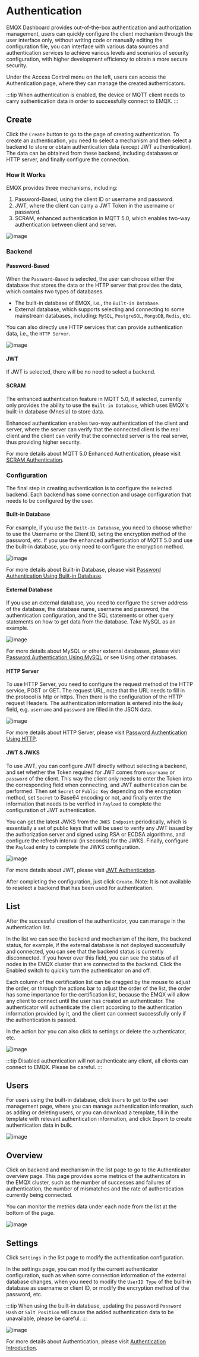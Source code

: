 # Authentication

EMQX Dashboard provides out-of-the-box authentication and authorization management, users can quickly configure the client mechanism through the user interface only, without writing code or manually editing the configuration file, you can interface with various data sources and authentication services to achieve various levels and scenarios of security configuration, with higher development efficiency to obtain a more secure security.

Under the Access Control menu on the left, users can access the Authentication page, where they can manage the created authenticators.

:::tip
When authentication is enabled, the device or MQTT client needs to carry authentication data in order to successfully connect to EMQX.
:::

## Create

Click the `Create` button to go to the page of creating authentication. To create an authentication, you need to select a mechanism and then select a backend to store or obtain authentication data (except JWT authentication). The data can be obtained from these backend, including databases or HTTP server, and finally configure the connection.

### How It Works

EMQX provides three mechanisms, including:

1. Password-Based, using the client ID or username and password.
2. JWT, where the client can carry a JWT Token in the username or password.
3. SCRAM, enhanced authentication in MQTT 5.0, which enables two-way authentication between client and server.

![image](./assets/create-authn.png)

### Backend

#### Password-Based

When the `Password-Based` is selected, the user can choose either the database that stores the data or the HTTP server that provides the data, which contains two types of databases.

- The built-in database of EMQX, i.e., the `Built-in Database`.
- External database, which supports selecting and connecting to some mainstream databases, including: `MySQL`, `PostgreSQL`, `MongoDB`, `Redis`, etc.

You can also directly use HTTP services that can provide authentication data, i.e., the `HTTP Server`.

![image](./assets/authn-data-source.png)

#### JWT

If JWT is selected, there will be no need to select a backend.

#### SCRAM

The enhanced authentication feature in MQTT 5.0, if selected, currently only provides the ability to use the `Built-in Database`, which uses EMQX's built-in database (Mnesia) to store data.

Enhanced authentication enables two-way authentication of the client and server, where the server can verify that the connected client is the real client and the client can verify that the connected server is the real server, thus providing higher security.

For more details about MQTT 5.0 Enhanced Authentication, please visit [SCRAM Authentication](../access-control/authn/scram.md).

### Configuration

The final step in creating authentication is to configure the selected backend. Each backend has some connection and usage configuration that needs to be configured by the user.

#### Built-in Database

For example, if you use the `Built-in Database`, you need to choose whether to use the Username or the Client ID, seting the encryption method of the password, etc. If you use the enhanced authentication of MQTT 5.0 and use the built-in database, you only need to configure the encryption method.

![image](./assets/authn-built-db-config.png)

For more details about Built-in Database, please visit [Password Authentication Using Built-in Database](../access-control/authn/mnesia.md).

#### External Database

If you use an external database, you need to configure the server address of the database, the database name, username and password, the authentication configuration, and the SQL statements or other query statements on how to get data from the database. Take MySQL as an example.

![image](./assets/authn-mysql-config.png)

For more details about MySQL or other external databases, please visit [Password Authentication Using MySQL](../access-control/authn/mysql.md) or see Using other databases.

#### HTTP Server

To use HTTP Server, you need to configure the request method of the HTTP service, POST or GET. The request URL, note that the URL needs to fill in the protocol is http or https. Then there is the configuration of the HTTP request Headers. The authentication information is entered into the `Body` field, e.g. `username` and `password` are filled in the JSON data.

![image](./assets/authn-http-config.png)

For more details about HTTP Server, please visit [Password Authentication Using HTTP](../access-control/authn/http.md).

#### JWT & JWKS

To use JWT, you can configure JWT directly without selecting a backend, and set whether the Token required for JWT comes from `username` or `password` of the client. This way the client only needs to enter the Token into the corresponding field when connecting, and JWT authentication can be performed. Then set `Secret` or `Public Key` depending on the encryption method, set `Secret` to Base64 encoding or not, and finally enter the information that needs to be verified in `Payload` to complete the configuration of JWT authentication.

You can get the latest JWKS from the `JWKS Endpoint` periodically, which is essentially a set of public keys that will be used to verify any JWT issued by the authorization server and signed using RSA or ECDSA algorithms, and configure the refresh interval (in seconds) for the JWKS. Finally, configure the `Payload` entry to complete the JWKS configuration.

![image](./assets/authn-jwt-config.png)

For more details about JWT, please visit [JWT Authentication](../access-control/authn/jwt.md).

After completing the configuration, just click `Create`. Note: It is not available to reselect a backend that has been used for authentication.

## List

After the successful creation of the authenticator, you can manage in the authentication list.

In the list we can see the backend and mechanism of the item, the backend status, for example, if the external database is not deployed successfully and connected, you can see that the backend status is currently disconnected. If you hover over this field, you can see the status of all nodes in the EMQX cluster that are connected to the backend. Click the Enabled switch to quickly turn the authenticator on and off.

Each column of the certification list can be dragged by the mouse to adjust the order, or through the actions bar to adjust the order of the list, the order has some importance for the certification list, because the EMQX will allow any client to connect until the user has created an authenticator. The authenticator will authenticate the client according to the authentication information provided by it, and the client can connect successfully only if the authentication is passed.

In the action bar you can also click to settings or delete the authenticator, etc.

![image](./assets/authn-list.png)

:::tip
Disabled authentication will not authenticate any client, all clients can connect to EMQX. Please be careful.
:::

## Users

For users using the built-in database, click `Users` to get to the user management page, where you can manage authentication information, such as adding or deleting users, or you can download a template, fill in the template with relevant authentication information, and click `Import` to create authentication data in bulk.

![image](./assets/authn-users.png)

## Overview

Click on backend and mechanism in the list page to go to the Authenticator overview page. This page provides some metrics of the authenticators in the EMQX cluster, such as the number of successes and failures of authentication, the number of mismatches and the rate of authentication currently being connected.

You can monitor the metrics data under each node from the list at the bottom of the page.

![image](./assets/authn-overview.png)

## Settings

Click `Settings` in the list page to modify the authentication configuration.

In the settings page, you can modify the current authenticator configuration, such as when some connection information of the external database changes, when you need to modify the `UserID Type` of the built-in database as username or client ID, or modify the encryption method of the password, etc.

:::tip
When using the built-in database, updating the password `Password Hash` or `Salt Position` will cause the added authentication data to be unavailable, please be careful.
:::

![image](./assets/authn-settings.png)

For more details about Authentication, please visit [Authentication Introduction](../access-control/authn/authn.md).
